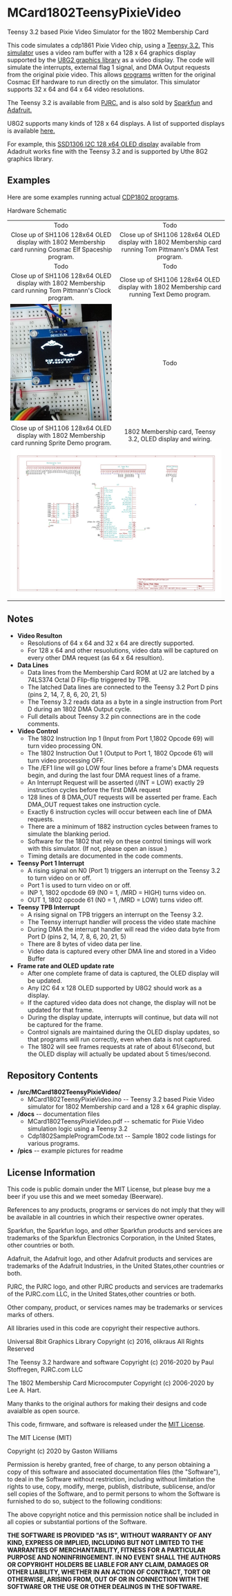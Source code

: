 # MCard1802TeensyPixieVideo
Teensy 3.2 based Pixie Video Simulator for the 1802 Membership Card

This code simulates a cdp1861 Pixie Video chip, using a [Teensy 3.2.](https://www.pjrc.com/store/teensy32.html)
This [simulator](https://github.com/fourstix/MCard1802TeensyPixieVideo/blob/master/docs/TeensyPixieVideo.pdf)
uses a video ram buffer with a 128 x 64 graphics display supported by the
[U8G2 graphics library](https://github.com/olikraus/u8g2) as a video display.  The code will simulate
the interrupts, external flag 1 signal, and DMA Output requests from the original pixie video.  This
allows [programs](https://github.com/fourstix/MCard1802Arduino/blob/master/docs/Cdp1802SampleProgramCode.txt)
written for the original Cosmac Elf hardware to run directly on the simulator. This simulator supports
32 x 64 and 64 x 64 video resolutions.

The Teensy 3.2 is available from [PJRC.](https://www.pjrc.com/store/teensy32.html) and is also sold by
[Sparkfun](https://www.sparkfun.com/products/13736) and [Adafruit.](https://www.adafruit.com/product/2756)

U8G2 supports many kinds of 128 x 64 displays.  A list of supported displays is available 
[here.](https://github.com/olikraus/u8g2/wiki/u8g2setupcpp)


For example, this [SSD1306 I2C 128 x64 OLED display](https://www.adafruit.com/product/938) available
from Adadruit works fine with the Teensy 3.2 and is supported by Uthe 8G2 graphics library.

Examples
---------------------
Here are some examples running actual [CDP1802 programs](https://github.com/fourstix/QwiicCosmacElfSim/blob/master/docs/Cdp1802SampleProgramCode.txt).

<table class="table table-hover table-striped table-bordered">
  <tr align="center">
   <td>Todo</td> 
   <td>Todo</td>
  </tr>
  <tr align="center">
    <td>Close up of SH1106 128x64 OLED display with 1802 Membership card running Cosmac Elf Spaceship program.</td>
    <td>Close up of SH1106 128x64 OLED display with 1802 Membership card running Tom Pittmann's DMA Test program.</td>
  </tr>
  <tr align="center">
   <td>Todo</td> 
   <td>Todo</td>
  </tr>  
  <tr align="center">
    <td>Close up of SH1106 128x64 OLED display with 1802 Membership card running Tom Pittmann's Clock program.</td>
    <td>Close up of SH1106 128x64 OLED display with 1802 Membership card running Text Demo program.</td>
  </tr>
  <tr align="center">
   <td><img src="https://github.com/fourstix/MCard1802TeensyPixieVideo/blob/master/pics/SpriteDemo.jpg"></td>
   <td>Todo</td> 
  </tr>
  <tr align="center">
    <td>Close up of SH1106 128x64 OLED display with 1802 Membership card running Sprite Demo program.</td>
    <td>1802 Membership card, Teensy 3.2, OLED display and wiring.</td>
  </tr>   
    <tr align="center">
     <td colspan="2"><img src="https://github.com/fourstix/MCard1802TeensyPixieVideo/blob/master/pics/Schematic.jpg"></td>
  </tr>
  <tr align="center">
     <tdcolspan="2">Hardware Schematic</td>
  </tr>
</table>

Notes
-----
* **Video Resulton**  
  * Resolutions of 64 x 64 and 32 x 64 are directly supported.
  * For 128 x 64 and other resuolutions, video data will be captured on every other DMA request (as 64 x 64 resultion).
* **Data Lines**  
  * Data lines from the Membership Card ROM at U2 are latched by a 74LS374 Octal D Flip-flip triggered by TPB.
  * The latched Data lines are connected to the Teensy 3.2 Port D pins (pins 2, 14, 7, 8, 6, 20, 21, 5)
  * The Teensy 3.2 reads data as a byte in a single instruction from Port D during an 1802 DMA Output cycle.
  * Full details about Teensy 3.2 pin connections are in the code comments.
* **Video Control**    
  * The 1802 Instruction Inp 1 (Input from Port 1,1802 Opcode 69) will turn video processing ON.
  * The 1802 Instruction Out 1 (Output to Port 1, 1802 Opcode 61) will turn video processing OFF.
  * The /EF1 line will go LOW four lines before a frame's DMA requests begin, and during the last four DMA request lines of a frame.
  * An Interrupt Request will be asserted (/INT = LOW) exactly 29 instruction cycles before the first DMA request
  * 128 lines of 8 DMA_OUT requests will be asserted per frame. Each DMA_OUT request takes one instruction cycle.
  * Exactly 6 instruction cycles will occur between each line of DMA requests.
  * There are a minimum of 1882 instruction cycles between frames to simulate the blanking period.
  * Software for the 1802 that rely on these control timings will work with this simulator. (If not, please open an issue.)
  * Timing details are documented in the code comments.
* **Teensy Port 1 Interrupt**
  * A rising signal on N0 (Port 1) triggers an interrupt on the Teensy 3.2 to turn video on or off.
  * Port 1 is used to turn video on or off.
  * INP 1, 1802 opcdode 69 (N0 = 1, /MRD = HIGH) turns video on.
  * OUT 1, 1802 opcode 61 (N0 = 1, /MRD = LOW) turns video off.
* **Teensy TPB Interrupt**  
  * A rising signal on TPB triggers an interrupt on the Teensy 3.2.
  * The Teensy interrupt handler will process the video state machine 
  * During DMA the interrupt handler will read the video data byte from Port D (pins 2, 14, 7, 8, 6, 20, 21, 5)
  * There are 8 bytes of video data per line.
  * Video data is captured every other DMA line and stored in a Video Buffer
* **Frame rate and OLED update rate**
  * After one complete frame of data is captured, the OLED display will be updated.
  * Any I2C 64 x 128 OLED supported by U8G2 should work as a display.
  * If the captured video data does not change, the display will not be updated for that frame.
  * During the display update, interrupts will continue, but data will not be captured for the frame.
  * Control signals are maintained during the OLED display updates, so that programs will run correctly, even when data is not captured.
  * The 1802 will see frames requests at rate of about 61/second, but the OLED display will actually be updated about 5 times/second.



Repository Contents
-------------------
* **/src/MCard1802TeensyPixieVideo/**  
  * MCard1802TeensyPixieVideo.ino -- Teensy 3.2 based Pixie Video simulator for 1802 Membership card and
  a 128 x 64 graphic display. 
* **/docs** -- documentation files
  * MCard1802TeensyPixieVideo.pdf -- schematic for Pixie Video simulation logic using a Teensy 3.2
  * Cdp1802SampleProgramCode.txt -- Sample 1802 code listings for various programs.
* **/pics** -- example pictures for readme



License Information
-------------------

This code is public domain under the MIT License, but please buy me a beer
if you use this and we meet someday (Beerware).

References to any products, programs or services do not imply
that they will be available in all countries in which their respective owner operates.

Sparkfun, the Sparkfun logo, and other Sparkfun products and services are
trademarks of the Sparkfun Electronics Corporation, in the United States,
other countries or both. 

Adafruit, the Adafruit logo, and other Adafruit products and services are
trademarks of the Adafruit Industries, in the United States,other countries or both. 

PJRC, the PJRC logo, and other PJRC products and services are
trademarks of the PJRC.com LLC, in the United States,other countries or both. 

Other company, product, or services names may be trademarks or services marks of others.

All libraries used in this code are copyright their respective authors.
  
Universal 8bit Graphics Library
Copyright (c) 2016, olikraus
All Rights Reserved

The Teensy 3.2 hardware and software
Copyright (c) 2016-2020 by Paul Stoffregen, PJRC.com LLC 
 
The 1802 Membership Card Microcomputer 
Copyright (c) 2006-2020  by Lee A. Hart.
 
Many thanks to the original authors for making their designs and code avaialble as open source.
 

This code, firmware, and software is released under the [MIT License](http://opensource.org/licenses/MIT).

The MIT License (MIT)

Copyright (c) 2020 by Gaston Williams

Permission is hereby granted, free of charge, to any person obtaining a copy
of this software and associated documentation files (the "Software"), to deal
in the Software without restriction, including without limitation the rights
to use, copy, modify, merge, publish, distribute, sublicense, and/or sell
copies of the Software, and to permit persons to whom the Software is
furnished to do so, subject to the following conditions:

The above copyright notice and this permission notice shall be included in all
copies or substantial portions of the Software.

**THE SOFTWARE IS PROVIDED "AS IS", WITHOUT WARRANTY OF ANY KIND, EXPRESS OR IMPLIED, INCLUDING BUT NOT LIMITED TO THE WARRANTIES OF MERCHANTABILITY,
FITNESS FOR A PARTICULAR PURPOSE AND NONINFRINGEMENT. IN NO EVENT SHALL THE
AUTHORS OR COPYRIGHT HOLDERS BE LIABLE FOR ANY CLAIM, DAMAGES OR OTHER
LIABILITY, WHETHER IN AN ACTION OF CONTRACT, TORT OR OTHERWISE, ARISING FROM, OUT OF OR IN CONNECTION WITH THE SOFTWARE OR THE USE OR OTHER DEALINGS IN THE
SOFTWARE.**